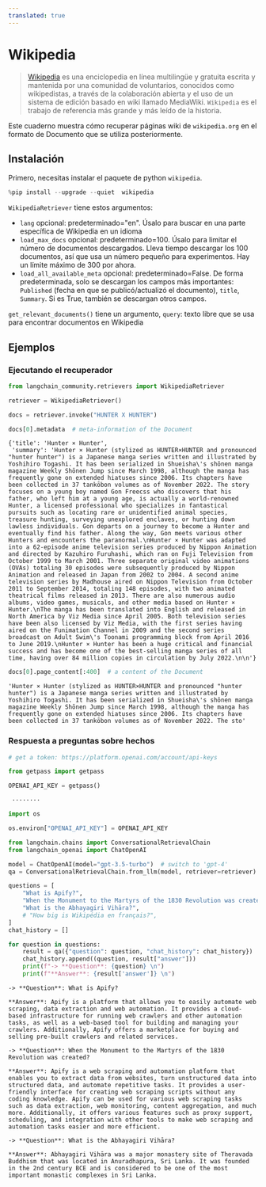 ```yaml
---
translated: true
---
```


# Wikipedia

>[Wikipedia](https://wikipedia.org/) es una enciclopedia en línea multilingüe y gratuita escrita y mantenida por una comunidad de voluntarios, conocidos como wikipedistas, a través de la colaboración abierta y el uso de un sistema de edición basado en wiki llamado MediaWiki. `Wikipedia` es el trabajo de referencia más grande y más leído de la historia.

Este cuaderno muestra cómo recuperar páginas wiki de `wikipedia.org` en el formato de Documento que se utiliza posteriormente.

## Instalación

Primero, necesitas instalar el paquete de python `wikipedia`.

```python
%pip install --upgrade --quiet  wikipedia
```

`WikipediaRetriever` tiene estos argumentos:
- `lang` opcional: predeterminado="en". Úsalo para buscar en una parte específica de Wikipedia en un idioma
- `load_max_docs` opcional: predeterminado=100. Úsalo para limitar el número de documentos descargados. Lleva tiempo descargar los 100 documentos, así que usa un número pequeño para experimentos. Hay un límite máximo de 300 por ahora.
- `load_all_available_meta` opcional: predeterminado=False. De forma predeterminada, solo se descargan los campos más importantes: `Published` (fecha en que se publicó/actualizó el documento), `title`, `Summary`. Si es True, también se descargan otros campos.

`get_relevant_documents()` tiene un argumento, `query`: texto libre que se usa para encontrar documentos en Wikipedia

## Ejemplos

### Ejecutando el recuperador

```python
from langchain_community.retrievers import WikipediaRetriever
```

```python
retriever = WikipediaRetriever()
```

```python
docs = retriever.invoke("HUNTER X HUNTER")
```

```python
docs[0].metadata  # meta-information of the Document
```

```output
{'title': 'Hunter × Hunter',
 'summary': 'Hunter × Hunter (stylized as HUNTER×HUNTER and pronounced "hunter hunter") is a Japanese manga series written and illustrated by Yoshihiro Togashi. It has been serialized in Shueisha\'s shōnen manga magazine Weekly Shōnen Jump since March 1998, although the manga has frequently gone on extended hiatuses since 2006. Its chapters have been collected in 37 tankōbon volumes as of November 2022. The story focuses on a young boy named Gon Freecss who discovers that his father, who left him at a young age, is actually a world-renowned Hunter, a licensed professional who specializes in fantastical pursuits such as locating rare or unidentified animal species, treasure hunting, surveying unexplored enclaves, or hunting down lawless individuals. Gon departs on a journey to become a Hunter and eventually find his father. Along the way, Gon meets various other Hunters and encounters the paranormal.\nHunter × Hunter was adapted into a 62-episode anime television series produced by Nippon Animation and directed by Kazuhiro Furuhashi, which ran on Fuji Television from October 1999 to March 2001. Three separate original video animations (OVAs) totaling 30 episodes were subsequently produced by Nippon Animation and released in Japan from 2002 to 2004. A second anime television series by Madhouse aired on Nippon Television from October 2011 to September 2014, totaling 148 episodes, with two animated theatrical films released in 2013. There are also numerous audio albums, video games, musicals, and other media based on Hunter × Hunter.\nThe manga has been translated into English and released in North America by Viz Media since April 2005. Both television series have been also licensed by Viz Media, with the first series having aired on the Funimation Channel in 2009 and the second series broadcast on Adult Swim\'s Toonami programming block from April 2016 to June 2019.\nHunter × Hunter has been a huge critical and financial success and has become one of the best-selling manga series of all time, having over 84 million copies in circulation by July 2022.\n\n'}
```

```python
docs[0].page_content[:400]  # a content of the Document
```

```output
'Hunter × Hunter (stylized as HUNTER×HUNTER and pronounced "hunter hunter") is a Japanese manga series written and illustrated by Yoshihiro Togashi. It has been serialized in Shueisha\'s shōnen manga magazine Weekly Shōnen Jump since March 1998, although the manga has frequently gone on extended hiatuses since 2006. Its chapters have been collected in 37 tankōbon volumes as of November 2022. The sto'
```

### Respuesta a preguntas sobre hechos

```python
# get a token: https://platform.openai.com/account/api-keys

from getpass import getpass

OPENAI_API_KEY = getpass()
```

```output
 ········
```

```python
import os

os.environ["OPENAI_API_KEY"] = OPENAI_API_KEY
```

```python
from langchain.chains import ConversationalRetrievalChain
from langchain_openai import ChatOpenAI

model = ChatOpenAI(model="gpt-3.5-turbo")  # switch to 'gpt-4'
qa = ConversationalRetrievalChain.from_llm(model, retriever=retriever)
```

```python
questions = [
    "What is Apify?",
    "When the Monument to the Martyrs of the 1830 Revolution was created?",
    "What is the Abhayagiri Vihāra?",
    # "How big is Wikipédia en français?",
]
chat_history = []

for question in questions:
    result = qa({"question": question, "chat_history": chat_history})
    chat_history.append((question, result["answer"]))
    print(f"-> **Question**: {question} \n")
    print(f"**Answer**: {result['answer']} \n")
```

```output
-> **Question**: What is Apify?

**Answer**: Apify is a platform that allows you to easily automate web scraping, data extraction and web automation. It provides a cloud-based infrastructure for running web crawlers and other automation tasks, as well as a web-based tool for building and managing your crawlers. Additionally, Apify offers a marketplace for buying and selling pre-built crawlers and related services.

-> **Question**: When the Monument to the Martyrs of the 1830 Revolution was created?

**Answer**: Apify is a web scraping and automation platform that enables you to extract data from websites, turn unstructured data into structured data, and automate repetitive tasks. It provides a user-friendly interface for creating web scraping scripts without any coding knowledge. Apify can be used for various web scraping tasks such as data extraction, web monitoring, content aggregation, and much more. Additionally, it offers various features such as proxy support, scheduling, and integration with other tools to make web scraping and automation tasks easier and more efficient.

-> **Question**: What is the Abhayagiri Vihāra?

**Answer**: Abhayagiri Vihāra was a major monastery site of Theravada Buddhism that was located in Anuradhapura, Sri Lanka. It was founded in the 2nd century BCE and is considered to be one of the most important monastic complexes in Sri Lanka.
```
